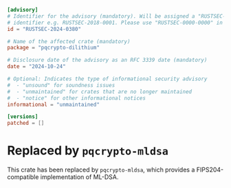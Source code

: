 ```toml
[advisory]
# Identifier for the advisory (mandatory). Will be assigned a "RUSTSEC-YYYY-NNNN"
# identifier e.g. RUSTSEC-2018-0001. Please use "RUSTSEC-0000-0000" in PRs.
id = "RUSTSEC-2024-0380"

# Name of the affected crate (mandatory)
package = "pqcrypto-dilithium"

# Disclosure date of the advisory as an RFC 3339 date (mandatory)
date = "2024-10-24"

# Optional: Indicates the type of informational security advisory
#  - "unsound" for soundness issues
#  - "unmaintained" for crates that are no longer maintained
#  - "notice" for other informational notices
informational = "unmaintained"

[versions]
patched = []
```

# Replaced by `pqcrypto-mldsa`

This crate has been replaced by `pqcrypto-mldsa`, which provides a
FIPS204-compatible implementation of ML-DSA.
